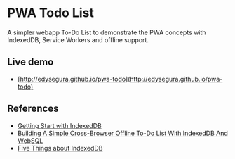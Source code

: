 # PWA Todo List

A simpler webapp To-Do List to demonstrate the PWA concepts with IndexedDB, Service Workers and offline support.

## Live demo

- [http://edysegura.github.io/pwa-todo](http://edysegura.github.io/pwa-todo)

## References

- [Getting Start with IndexedDB](https://www.youtube.com/watch?v=g4U5WRzHitM)
- [Building A Simple Cross-Browser Offline To-Do List With IndexedDB And WebSQL](https://www.smashingmagazine.com/2014/09/building-simple-cross-browser-offline-todo-list-indexeddb-websql/)
- [Five Things about IndexedDB](https://www.youtube.com/watch?v=YNVD2NaFdwE)

